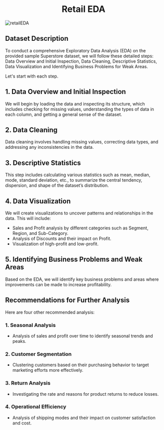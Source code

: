 <div align="center">
  
# Retail EDA

</div>

![retailEDA](https://github.com/user-attachments/assets/59c10e0c-cd00-42cc-ae1b-ff8fd9acd0d8)

## Dataset Description
To conduct a comprehensive Exploratory Data Analysis (EDA) on the provided sample Superstore dataset, we will follow these detailed steps:
Data Overview and Initial Inspection, Data Cleaning, Descriptive Statistics, Data Visualization and Identifying Business Problems for Weak Areas.

Let's start with each step.

## 1. Data Overview and Initial Inspection
We will begin by loading the data and inspecting its structure, which includes checking for missing values, understanding the types of data in each column, and getting a general sense of the dataset.

## 2. Data Cleaning
Data cleaning involves handling missing values, correcting data types, and addressing any inconsistencies in the data.

## 3. Descriptive Statistics
This step includes calculating various statistics such as mean, median, mode, standard deviation, etc., to summarize the central tendency, dispersion, and shape of the dataset’s distribution.

## 4. Data Visualization
We will create visualizations to uncover patterns and relationships in the data. This will include:

- Sales and Profit analysis by different categories such as Segment, Region, and Sub-Category.
- Analysis of Discounts and their impact on Profit.
- Visualization of high-profit and low-profit.

## 5. Identifying Business Problems and Weak Areas
Based on the EDA, we will identify key business problems and areas where improvements can be made to increase profitability.

## Recommendations for Further Analysis
Here are four other recommended analysis:

### 1. Seasonal Analysis
- Analysis of sales and profit over time to identify seasonal trends and peaks.

### 2. Customer Segmentation
- Clustering customers based on their purchasing behavior to target marketing efforts more effectively.

### 3. Return Analysis
- Investigating the rate and reasons for product returns to reduce losses.

### 4. Operational Efficiency
- Analysis of shipping modes and their impact on customer satisfaction and cost.
